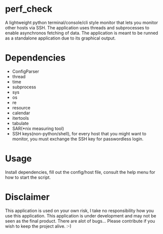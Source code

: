 # perf_check
A lightweight python terminal/console/cli style monitor that lets you monitor other hosts via SSH.
The application uses threads and subprocesses to enable asynchronos fetching of data.
The application is meant to be runned as a standalone application due to its graphical output.

# Dependencies
* ConfigParser
* thread
* time
* subprocess
* sys
* os
* re
* resource
* calendar
* itertools
* tabulate
* SAR(*nix measuring tool)
* SSH keys(non-python/shell), for every host that you might want to monitor, you must exchange the SSH key for passwordless login.

# Usage
Install dependencies, fill out the config/host file, consult the help menu for how to start the script.

# Disclaimer
This application is used on your own risk, I take no responsibility how you use this application.
This application is under development and may not be seen as the final product.
There are alot of bugs...
Please contribute if you wish to keep the project alive. :-)
